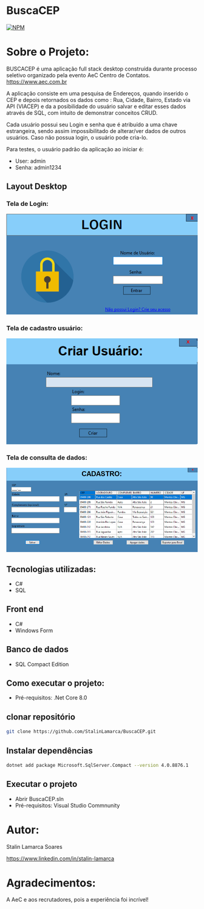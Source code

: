 # BuscaCEP

[![NPM](https://img.shields.io/npm/l/react)](https://github.com/StalinLamarca/BuscaCEP/blob/master/LICENSE.txt)

# Sobre o Projeto:
BUSCACEP é uma aplicação full stack desktop construída durante processo seletivo organizado pela evento AeC Centro de Contatos.  https://www.aec.com.br

A aplicação consiste em uma pesquisa de Endereços, quando inserido o CEP e depois retornados os dados como : Rua, Cidade, Bairro, Estado via API (VIACEP) e da a posibilidade do usuário salvar e editar esses dados através de SQL, com intuito de demonstrar conceitos CRUD.

Cada usuário possui seu Login e senha que é atribuído a uma chave estrangeira, sendo assim impossibilitado de alterar/ver dados de outros usuários. Caso não possua login, o usuário pode cria-lo.

Para testes, o usuário padrão da aplicação ao iniciar é:
- User: admin
- Senha: admin1234


## Layout Desktop

### Tela de Login:
![Desktop](https://github.com/StalinLamarca/assets/blob/main/Login.png)

### Tela de cadastro usuário:
![Desktop](https://github.com/StalinLamarca/assets/blob/main/cadastro1.png)

### Tela de consulta de dados:
![Desktop](https://github.com/StalinLamarca/assets/blob/main/cadatrofrm.png)


## Tecnologias utilizadas:
- C#
- SQL

## Front end
- C#
- Windows Form


## Banco de dados

- SQL Compact Edition

## Como executar o projeto:

- Pré-requisitos: .Net Core 8.0

## clonar repositório
```bash
git clone https://github.com/StalinLamarca/BuscaCEP.git
```
## Instalar dependências
```bash
dotnet add package Microsoft.SqlServer.Compact --version 4.0.8876.1
```

## Executar o projeto

- Abrir BuscaCEP.sln
- Pré-requisitos: Visual Studio Commnunity


# Autor:

Stalin Lamarca Soares

https://www.linkedin.com/in/stalin-lamarca

# Agradecimentos:

A AeC e aos recrutadores, pois a experiência foi incrível!
